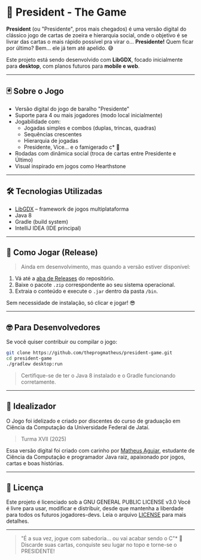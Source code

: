 # 👑 President - The Game

**President** (ou "Presidente", pros mais chegados) é uma versão digital do clássico jogo de cartas de zoeira e hierarquia social, onde o objetivo é se livrar das cartas o mais rápido possível pra virar o... **Presidente!** Quem ficar por último? Bem... ele já tem até apelido. 😅

Este projeto está sendo desenvolvido com **LibGDX**, focado inicialmente para **desktop**, com planos futuros para **mobile e web**.

---

## 🃏 Sobre o Jogo

- Versão digital do jogo de baralho "Presidente"
- Suporte para 4 ou mais jogadores (modo local inicialmente)
- Jogabilidade com:
    - Jogadas simples e combos (duplas, trincas, quadras)
    - Sequências crescentes
    - Hierarquia de jogadas
    - Presidente, Vice... e o famigerado c* 😬
- Rodadas com dinâmica social (troca de cartas entre Presidente e Último)
- Visual inspirado em jogos como Hearthstone

---

## 🛠️ Tecnologias Utilizadas

- [LibGDX](https://libgdx.com/) – framework de jogos multiplataforma
- Java 8
- Gradle (build system)
- IntelliJ IDEA (IDE principal)

---

## 🚀 Como Jogar (Release)

> Ainda em desenvolvimento, mas quando a versão estiver disponível:

1. Vá até a [aba de Releases](https://github.com/theprogmatheus/president-game/releases) do repositório.
2. Baixe o pacote `.zip` correspondente ao seu sistema operacional.
3. Extraia o conteúdo e execute o `.jar` dentro da pasta `/bin`.

Sem necessidade de instalação, só clicar e jogar! 😎

---

## 🤓 Para Desenvolvedores

Se você quiser contribuir ou compilar o jogo:

```bash
git clone https://github.com/theprogmatheus/president-game.git
cd president-game
./gradlew desktop:run
```
> Certifique-se de ter o Java 8 instalado e o Gradle funcionando corretamente.

---

## 🧠 Idealizador
O Jogo foi idelizado e criado por discentes do curso de graduação em Ciência da Computação da Universidade Federal de Jataí.

>Turma XVII (2025)

Essa versão digital foi  criado com carinho por [Matheus Aguiar](https://github.com/theprogmatheus), estudante de Ciência da Computação e programador Java raiz, apaixonado por jogos, cartas e boas histórias.

---

## 📜 Licença
Este projeto é licenciado sob a GNU GENERAL PUBLIC LICENSE v3.0
Você é livre para usar, modificar e distribuir, desde que mantenha a liberdade para todos os futuros jogadores-devs.
Leia o arquivo [LICENSE](./LICENSE) para mais detalhes.

---

>"É a sua vez, jogue com sabedoria... ou vai acabar sendo o C"* 👀
Discarde suas cartas, conquiste seu lugar no topo e torne-se o PRESIDENTE!

